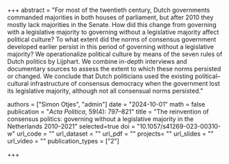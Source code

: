 +++
abstract = "For most of the twentieth century, Dutch governments commanded majorities in both houses of parliament, but after 2010 they mostly lack majorities in the Senate. How did this change from governing with a legislative majority to governing without a legislative majority affect political culture? To what extent did the norms of consensus government developed earlier persist in this period of governing without a legislative majority? We operationalize political culture by means of the seven rules of Dutch politics by Lijphart. We combine in-depth interviews and documentary sources to assess the extent to which these norms persisted or changed. We conclude that Dutch politicians used the existing political–cultural infrastructure of consensus democracy when the government lost its legislative majority, although not all consensual norms persisted."

authors = ["Simon Otjes", "admin"]
date = "2024-10-01"
math = false
publication = "*Acta Politica*,  59(4): 797–821"
title = "The reinvention of consensus politics: governing without a legislative majority in the Netherlands 2010–2021"
selected=true
doi = "10.1057/s41269-023-00310-w"
url_code = ""
url_dataset = ""
url_pdf = ""
projects= ""
url_slides = ""
url_video = ""
publication_types = ["2"]

+++
